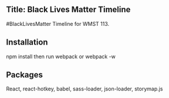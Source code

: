 ## Title: Black Lives Matter Timeline
#BlackLivesMatter Timeline for WMST 113.

## Installation
npm install then run webpack or webpack -w

## Packages
React, react-hotkey, babel, sass-loader, json-loader, storymap.js

